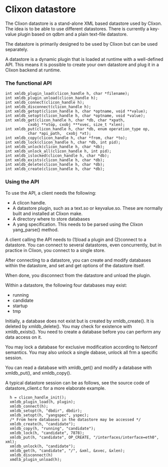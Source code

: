 # Clixon datastore

The Clixon datastore is a stand-alone XML based datastore used by
Clixon. The idea is to be able to use different datastores. There is
currently a key-value plugin based on qdbm and a plain text-file
datastore.

The datastore is primarily designed to be used by Clixon but can be used
separately.  

A datastore is a dynamic plugin that is loaded at runtime with a
well-defined API. This means it is possible to create your own
datastore and plug it in a Clixon backend at runtime. 

### The functional API
```
int xmldb_plugin_load(clicon_handle h, char *filename);
int xmldb_plugin_unload(clicon_handle h);
int xmldb_connect(clicon_handle h);
int xmldb_disconnect(clicon_handle h);
int xmldb_getopt(clicon_handle h, char *optname, void **value);
int xmldb_setopt(clicon_handle h, char *optname, void *value);
int xmldb_get(clicon_handle h, char *db, char *xpath,
	      cxobj **xtop, cxobj ***xvec, size_t *xlen);
int xmldb_put(clicon_handle h, char *db, enum operation_type op, 
	      char *api_path,  cxobj *xt);
int xmldb_copy(clicon_handle h, char *from, char *to);
int xmldb_lock(clicon_handle h, char *db, int pid);
int xmldb_unlock(clicon_handle h, char *db);
int xmldb_unlock_all(clicon_handle h, int pid);
int xmldb_islocked(clicon_handle h, char *db);
int xmldb_exists(clicon_handle h, char *db);
int xmldb_delete(clicon_handle h, char *db);
int xmldb_create(clicon_handle h, char *db);
```

### Using the API

To use the API, a client needs the following:
- A clicon handle. 
- A datastore plugin, such as a text.so or keyvalue.so. These are normally built and installed at Clixon make.
- A directory where to store databases
- A yang specification. This needs to be parsed using the Clixon yang_parse() method.

A client calling the API needs to (1)load a plugin and (2)connect to a
datastore. You can connect to several datastores, even concurrently,
but in practice in Clixon, you connect to a single store. 

After connecting to a datastore, you can create and modify databases
within the datastore, and set and get options of the datastore itself.

When done, you disconnect from the datastore and unload the plugin.

Within a datastore, the following four databases may exist:
- running
- candidate
- startup
- tmp

Initially, a database does not exist but is created by
xmldb_create(). It is deleted by xmldb_delete(). You may check for
existence with xmldb_exists(). You need to create a database before
you can perform any data access on it.

You may lock a database for exclusive modification according to
Netconf semantics. You may also unlock a single dabase, unlock all frm
a specific session.

You can read a database with xmldb_get() and modify a database with
xmldb_put(), and xmldb_copy().

A typical datastore session can be as follows, see the source code of
datastore_client.c for a more elaborate example.

```
  h = clicon_handle_init();
  xmldb_plugin_load(h, plugin);
  xmldb_connect(h);
  xmldb_setopt(h, "dbdir", dbdir);
  xmldb_setopt(h, "yangspec", yspec);
  /* From here databases in the datastore may be accessed */
  xmldb_create(h, "candidate");
  xmldb_copy(h, "running", "candidate");
  xmldb_lock(h, "candidate", 7878);
  xmldb_put(h, "candidate", OP_CREATE, "/interfaces/interface=eth0", xml);
  xmldb_unlock(h, "candidate");
  xmldb_get(h, "candidate", "/", &xml, &xvec, &xlen);
  xmldb_disconnect(h)
  xmdlb_plugin_unload(h);
```


